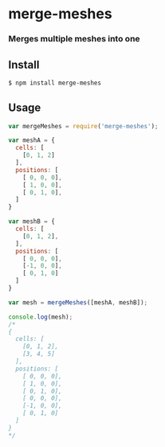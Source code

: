 merge-meshes
============
### Merges multiple meshes into one

Install
-------

```bash
$ npm install merge-meshes
```

Usage
-----

```javascript
var mergeMeshes = require('merge-meshes');

var meshA = {
  cells: [
    [0, 1, 2]
  ],
  positions: [
    [ 0, 0, 0],
    [ 1, 0, 0],
    [ 0, 1, 0],
  ]
}

var meshB = {
  cells: [
    [0, 1, 2],
  ],
  positions: [
    [ 0, 0, 0],
    [-1, 0, 0],
    [ 0, 1, 0]
  ]
}

var mesh = mergeMeshes([meshA, meshB]);

console.log(mesh);
/*
{ 
  cells: [ 
    [0, 1, 2], 
    [3, 4, 5] 
  ],
  positions: [ 
    [ 0, 0, 0],
    [ 1, 0, 0],
    [ 0, 1, 0],
    [ 0, 0, 0],
    [-1, 0, 0],
    [ 0, 1, 0] 
  ] 
}
*/
```

